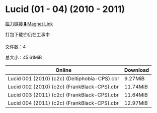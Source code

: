 # Lucid (01 - 04) (2010 - 2011)

[磁力链接⬇Magnet Link](magnet:?xt=urn:btih:b39d3f82d166551d5a3c85130555b498dbec1d76&dn=Lucid%20%2801%20-%2004%29%20%282010%20-%202011%29)

打包下载📦仍在工事中

文件数：4

总大小：45.61MiB

Online | Download
--- | ---
Lucid 001 (2010) (c2c) (Deitiphobia-CPS).cbr | 9.27MiB
Lucid 002 (2010) (c2c) (FrankBlack-CPS).cbr | 11.74MiB
Lucid 003 (2011) (c2c) (FrankBlack-CPS).cbr | 11.64MiB
Lucid 004 (2011) (c2c) (FrankBlack-CPS).cbr | 12.97MiB